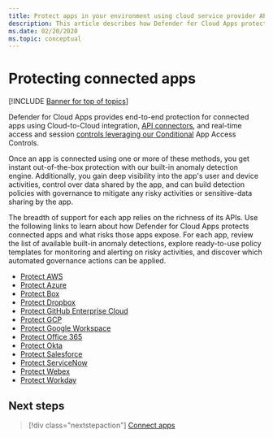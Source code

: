 ```yaml
---
title: Protect apps in your environment using cloud service provider APIs
description: This article describes how Defender for Cloud Apps protects your connected apps.
ms.date: 02/20/2020
ms.topic: conceptual
---
```

# Protecting connected apps

[!INCLUDE [Banner for top of topics](includes/banner.md)]

Defender for Cloud Apps provides end-to-end protection for connected apps using Cloud-to-Cloud integration, [API connectors](enable-instant-visibility-protection-and-governance-actions-for-your-apps.md), and real-time access and session [controls leveraging our Conditional](proxy-intro-aad.md) App Access Controls.

Once an app is connected using one or more of these methods, you get instant out-of-the-box protection with our built-in anomaly detection engine. Additionally, you gain deep visibility into the app's user and device activities, control over data shared by the app, and can build detection policies with governance to mitigate any risky activities or sensitive-data sharing by the app.

The breadth of support for each app relies on the richness of its APIs. Use the following links to learn about how Defender for Cloud Apps protects connected apps and what risks those apps expose. For each app, review the list of available built-in anomaly detections, explore ready-to-use policy templates for monitoring and alerting on risky activities, and discover which automated governance actions can be applied.

- [Protect AWS](protect-aws.md)
- [Protect Azure](protect-azure.md)
- [Protect Box](protect-box.md)
- [Protect Dropbox](protect-dropbox.md)
- [Protect GitHub Enterprise Cloud](protect-github.md)
- [Protect GCP](protect-gcp.md)
- [Protect Google Workspace](protect-google-workspace.md)
- [Protect Office 365](protect-office-365.md)
- [Protect Okta](protect-okta.md)
- [Protect Salesforce](protect-salesforce.md)
- [Protect ServiceNow](protect-servicenow.md)
- [Protect Webex](protect-webex.md)
- [Protect Workday](protect-workday.md)

## Next steps

> [!div class="nextstepaction"]
> [Connect apps](enable-instant-visibility-protection-and-governance-actions-for-your-apps.md)
